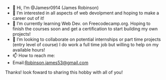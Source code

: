 - 👋 Hi, I’m @Jamesr0914 (James Robinson)
- 👀 I’m interested in all aspects of web devolpment and hoping to make a career out of it!
- 🌱 I’m currently learning Web Dev. on Freecodecamp.org. Hoping to finish the courses soon and get a certification to start building my own projects!
- 💞️ I’m looking to collaborate on potential internships or part time projects (entry level of course) I do work a full time job but willing to help on my available hours!
- 📫 How to reach me:
- Email:Robinson.james53@gmail.com

Thanks! look foward to sharing this hobby with all of you!

<!---
Jamesr0914/Jamesr0914 is a ✨ special ✨ repository because its `README.md` (this file) appears on your GitHub profile.
You can click the Preview link to take a look at your changes.
--->
